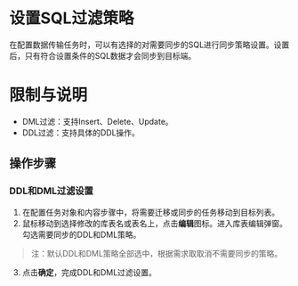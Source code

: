 # 设置SQL过滤策略
在配置数据传输任务时，可以有选择的对需要同步的SQL进行同步策略设置。设置后，只有符合设置条件的SQL数据才会同步到目标端。

# 限制与说明
* DML过滤：支持Insert、Delete、Update。
* DDL过滤：支持具体的DDL操作。


<p hidden>
* where条件过滤：仅支持单表进行设置，如需对多张表进行过滤，则需对每张表分别进行设置。
</p>

## 操作步骤

### DDL和DML过滤设置
1. 在配置任务对象和内容步骤中，将需要迁移或同步的任务移动到目标列表。
2. 鼠标移动到选择修改的库表名或表名上，点击**编辑**图标。进入库表编辑弹窗。勾选需要同步的DDL和DML策略。


 >注：默认DDL和DML策略全部选中，根据需求取取消不需要同步的策略。
3. 点击**确定**，完成DDL和DML过滤设置。


<p hidden>
### where语句过滤
1. 在配置任务对象和内容步骤中，将需要迁移或同步的任务移动到目标列表。
2. 选择需要进行where语句过滤的数据表名称,点击**编辑**按钮，进入表编辑。
3. 在过滤条件中填入where过滤条件。
4.  点击**确定**，完成where过滤条件设置。
 </p>